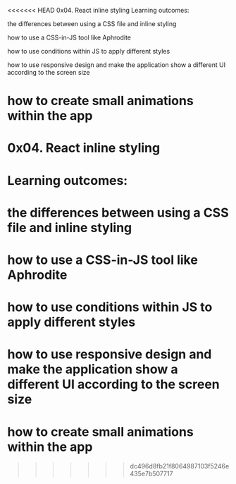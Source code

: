<<<<<<< HEAD
0x04. React inline styling
Learning outcomes:

the differences between using a CSS file and inline styling

how to use a CSS-in-JS tool like Aphrodite

how to use conditions within JS to apply different styles

how to use responsive design and make the application show a different UI according to the screen size

how to create small animations within the app
=======
# 0x04. React inline styling
# Learning outcomes:

# the differences between using a CSS file and inline styling

# how to use a CSS-in-JS tool like Aphrodite

# how to use conditions within JS to apply different styles

# how to use responsive design and make the application show a different UI according to the screen size

# how to create small animations within the app
>>>>>>> dc496d8fb21f8064987103f5246e435e7b507717
